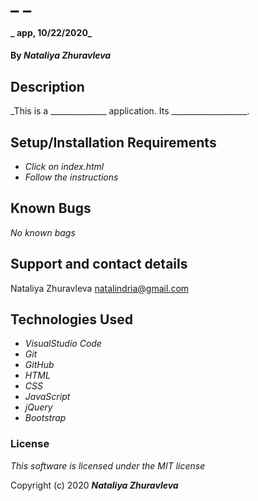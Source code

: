 # _      _

#### _ app, 10/22/2020_

#### By _**Nataliya Zhuravleva**_

## Description

_This is a ______________ application. Its ____________________._

## Setup/Installation Requirements

* _Click on index.html_
* _Follow the instructions_


## Known Bugs

_No known bags_

## Support and contact details

Nataliya Zhuravleva [natalindria@gmail.com](mailto:natalindria@gmail.com)


## Technologies Used

* _VisualStudio Code_
* _Git_
* _GitHub_
* _HTML_
* _CSS_
* _JavaScript_
* _jQuery_
* _Bootstrap_

### License

*This software is licensed under the MIT license*

Copyright (c) 2020 **_Nataliya Zhuravleva_**
